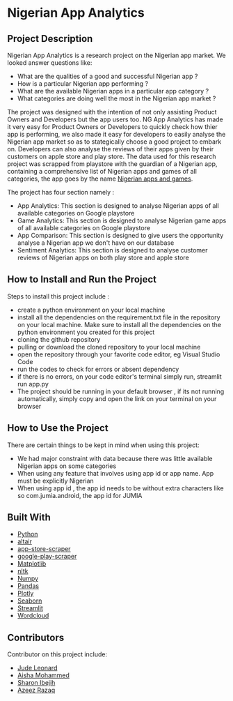 # Nigerian App Analytics

## Project Description
Nigerian App Analytics is a research project on the Nigerian app market.
We looked answer questions like:
- What are the qualities of a good and successful Nigerian app ?
- How is a particular Nigerian app performing ?
- What are the available Nigerian apps in a particular app category ?
- What categories are doing well the most in the Nigerian app market ?

The project was designed with the intention of not only assisting Product Owners and Developers but the app users too.
NG App Analytics has made it very easy for Product Owners or Developers to quickly check how  thier app is performing, 
we also made it easy for developers to easily analyse the Nigerian app market so as to stategically choose a good project to embark on.
Developers can also analyse the reviews of their apps given by their customers on apple store and play store.
The data used for this research project was scrapped from playstore with the guardian of a Nigerian app, containing a comprehensive list of Nigerian apps and games of all categories, the app goes by the name [Nigerian apps and games](https://play.google.com/store/apps/details?id=com.vs.appmarket.nigeria&hl=en_US&gl=US).


The project has four section namely :
- App Analytics:
This section is designed to analyse Nigerian apps of all available categories on Google playstore
- Game Analytics:
This section is designed to analyse Nigerian game apps of all available categories on Google playstore
- App Comparison:
This section is designed to give users the opportunity analyse a Nigerian app we don't have on our database
- Sentiment Analytics:
This section is designed to analyse customer reviews of Nigerian apps on both play store and apple store


## How to Install and Run the Project
Steps to install this project include :
- create a python environment on your local machine
- install all the dependencies on the requirement.txt file in the repository on your local machine. Make sure to install all the dependencies on the python environment you created for this project
- cloning the github repository
- pulling or download the cloned repository to your local machine
- open the repository through your favorite code editor, eg Visual Studio Code
- run the codes to check for errors or absent dependency
- if there is no errors, on your code editor's terminal  simply run,  streamlit run app.py 
- The project should be running in your default browser , if its not running automatically, simply copy and open the link on your terminal on your browser

## How to Use the Project
There are certain things to be kept in mind when using this project:
- We had major constraint with data because there was little available Nigerian apps on some categories
- When using any feature that involves using app id or app name. App must be explicitly Nigerian
- When using app id , the app id needs to be without extra characters like so  com.jumia.android, the app id for JUMIA


## Built With
- [Python](https://www.python.org/)
- [altair](https://altair-viz.github.io/)
- [app-store-scraper](https://pypi.org/project/app-store-scraper/)
- [google-play-scraper](https://pypi.org/project/google-play-scraper/)
- [Matplotlib](https://matplotlib.org/)
- [nltk](https://www.nltk.org/)
- [Numpy](https://numpy.org/)
- [Pandas](https://pandas.pydata.org/)
- [Plotly](https://plotly.com/)
- [Seaborn](https://seaborn.pydata.org/)
- [Streamlit](https://streamlit.io/)
- [Wordcloud](https://pypi.org/project/wordcloud/)

## Contributors
Contributor on this project include:

- [Jude Leonard](https://github.com/judeleonard)
- [Aisha Mohammed](https://github.com/aisha-rm)
- [Sharon Ibejih](https://github.com/sharonibejih)
- [Azeez Razaq](https://github.com/Gbolahan-Aziz)

